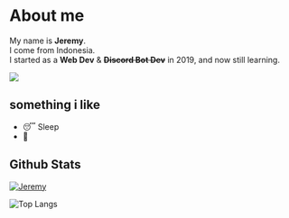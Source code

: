 # About me

My name is **Jeremy**.<br />
I come from Indonesia.<br />
I started as a **Web Dev** & ~~**Discord Bot Dev**~~ in 2019, and now still learning.

![](https://komarev.com/ghpvc/?username=jeremy776&color=yellowgreen)

## something i like

+ 😴 Sleep
+ 🌃

## Github Stats
[![Jeremy](https://github-readme-stats.vercel.app/api?username=jeremy776&show_icons=true&count_private=true&include_all_commits=true&custom_title=Jeremy+Stats+Github&theme=tokyonight)](Github+Stats)

![Top Langs](https://github-readme-stats.vercel.app/api/top-langs/?username=jeremy776&layout=compact&theme=tokyonight)

